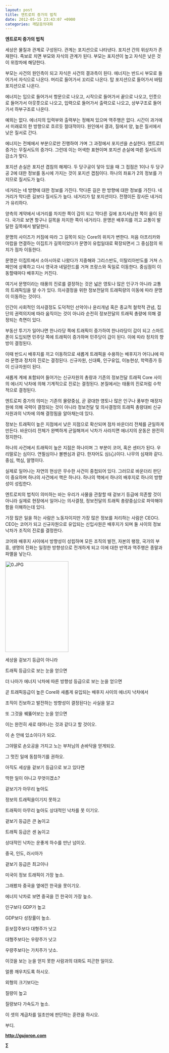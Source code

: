 ```yaml
---
layout: post
title: 엔트로피 증가의 법칙
date: 2012-05-15 23:43:07 +0900
categories: 깨달음의대화
---
```

**엔트로피 증가의 법칙** 

세상은 물질과 관계로 구성된다. 관계는 포지션으로 나타낸다. 포지션 간의 위상차가 존재한다. 족보로 치면 부모와 자식의 관계가 된다. 부모는 포지션이 높고 자식은 낮은 것이 위창차에 해당한다. 

부모는 사건의 원인측이 되고 자식은 사건의 결과측이 된다. 에너지는 반드시 부모로 들어가서 자식으로 나온다. 머리로 들어가서 꼬리로 나온다. 탑 포지션으로 들어가서 바텀 포지션으로 나온다. 

에너지는 입으로 들어가서 항문으로 나오고, 시작으로 들어가서 끝으로 나오고, 인풋으로 들어가서 아웃풋으로 나오고, 입력으로 들어가서 출력으로 나오고, 상부구조로 들어가서 하부구조로 나온다. 

예외는 없다. 에너지의 입력부와 출력부는 정해져 있으며 역주행은 없다. 시간이 과거에서 미래로의 한 방향으로 흐르듯 절대적이다. 원인에서 결과, 질에서 양, 높은 질서에서 낮은 질서로 간다. 

에너지는 전체에서 부분으로만 진행하여 가며 그 과정에서 포지션을 손실한다. 엔트로피 증가는 무질서도의 증가다. 그런데 이는 어색한 표현이며 포지션 손실에 따른 질서도의 감소가 맞다. 

포지션 손실은 포지션 겹침의 해제다. 두 당구공이 닿아 있을 때 그 접점은 1이나 두 당구공 2에 대한 정보를 동시에 가지는 것이 포지션 겹침이다. 하나의 좌표가 2의 정보를 가지므로 질서도가 높다. 

네거리는 네 방향에 대한 정보를 가진다. 막다른 길은 한 방향에 대한 정보를 가진다. 네거리가 막다른 길보다 질서도가 높다. 네거리가 탑 포지션이다. 전쟁이든 장사든 네거리가 유리하다. 

양측의 계약에서 네거리를 차지한 쪽이 갑이 되고 막다른 길에 포지셔닝한 쪽이 을이 된다. 국가로 보면 항구나 길목을 차지한 쪽이 네거리다. 문명은 배후지를 끼고 교통이 발달한 길목에서 발달한다. 

문명의 사이즈가 커짐에 따라 그 길목이 되는 Core의 위치가 변한다. 처음 아프리카와 아랍을 연결하는 이집트가 길목이었다가 문명이 유럽일대로 확장되면서 그 중심점의 위치가 점차 이동한다. 

문명은 이집트에서 소아시아로 나왔다가 지중해와 그리스반도, 이탈리아반도를 거쳐 스페인에 상륙하고 다시 영국과 네덜란드를 거쳐 프랑스와 독일로 이동한다. 중심점이 이동할때마다 배후지는 커진다. 

여기서 문명이라는 태풍의 진로를 결정하는 것은 넓은 영토나 많은 인구가 아니라 교통의 트래픽임을 알 수가 있다. 의사결정을 위한 정보전달의 트래픽량의 이동에 따라 문명이 이동하는 것이다. 

인간이 사회적인 의사결정도 도덕적인 선악이나 윤리개념 혹은 종교적 철학적 관념, 집단의 권력의지에 따라 움직이는 것이 아니라 순전히 정보전달의 트래픽 총량에 의해 결정되는 측면이 있다. 

부동산 투기가 일어나면 한나라당 쪽에 트래픽이 증가하여 한나라당이 갑이 되고 스마트폰이 도입되면 민주당 쪽에 트래픽이 증가하며 민주당이 갑이 된다. 이에 따라 정치의 향방이 결정된다. 

이때 반드시 배후지를 끼고 이동하므로 새롭게 트래픽을 수용하는 배후지가 어디냐에 따라 문명과 정치의 진로는 결정된다. 신규자원, 신대륙, 인구유입, 이농현상, 학력증가 등이 신규자원이 된다. 

새롭게 계에 포함되어 들어가는 신규자원의 총량과 기존의 정보전달 트래픽 Core 사이의 에너지 낙차에 의해 기계적으로 진로는 결정된다. 본질에서는 태풍의 진로처럼 수학적으로 결정된다. 

엔트로피 증가의 의미는 기존의 물량중심, 곧 광대한 영토나 많은 인구나 풍부한 매장자원에 의해 국력이 결정되는 것이 아니라 정보전달 및 의사결정의 트래픽 총량대비 신규자원과의 낙차에 의해 결정됨을 알아채는데 있다. 

정보는 트래픽이 높은 지점에서 낮은 지점으로 확산되며 점차 바운더리 전체를 균일하게 만든다. 바운더리 전체가 완벽하게 균일해져서 낙차가 사라지면 에너지의 운동은 완전히 정지한다. 

하나의 사건에서 트래픽이 높은 지점은 하나이며 그 부분이 코어, 혹은 센터가 된다. 우리말로는 심이다. 연필심이나 볼펜심과 같다. 한자어도 심(心)이다. 나무의 심재와 같다. 중심, 핵심, 알맹이다. 

실제로 일어나는 자연의 현상은 무수한 사건이 중첩되어 있다. 그러므로 바운더리 판단이 중요하며 하나의 사건에서 핵은 하나다. 하나의 핵에서 하나의 배후지로 하나의 방향성이 성립한다. 

엔트로피의 법칙이 의미하는 바는 우리가 사물을 관찰할 때 겉보기 등급에 의존할 것이 아니라 실제로 현장에서 일어나는 의사결정, 정보전달의 트래픽 총량중심으로 파악해야 함을 이해하는데 있다. 

가장 많은 일을 하는 사람은 노동자이지만 가장 많은 정보를 처리하는 사람은 CEO다. CEO는 코어가 되고 신규자원으로 유입되는 신입사원은 배후지가 되며 둘 사이의 정보낙차가 조직의 진로를 결정한다. 

코어와 배후지 사이에서 방향성이 성립하며 모든 조직의 발전, 자본의 팽창, 국가의 부흥, 생명의 진화는 일정한 방향성으로 전개하게 되고 이에 대한 반역과 역주행은 종말과 파멸을 낳는다. 




  




<a href="?mid=WaytoWin" target="_self"><img alt="0.JPG" src="assets/attach/images/199/290/248/123456.JPG" width="200" height="287" /> </a>



세상을 겉보기 등급이 아니라

트래픽 등급으로 보는 눈을 얻으면

더 나아가 에너지 낙차에 따른 방향성 등급으로 보는 눈을 얻으면

곧 트래픽등급이 높은 Core와 새롭게 유입되는 배후지 사이의 에너지 낙차에서 

조직이 진보하고 발전하는 방향성이 결정된다는 사실을 알고

또 그것을 꿰뚫어보는 눈을 얻으면

이는 완전히 새로 태어나는 것과 같다고 할 것이오.

이 손 안에 있소이다가 되오.

그야말로 손오공을 가지고 노는 부처님의 손바닥을 얻게되오.

그 멋진 일에 동참하기를 권하오.



아직도 세상을 겉보기 등급으로 보고 있다면 

딱한 일이 아니고 무엇이겠소?



겉보기가 아무리 높아도 

정보의 트래픽을이기지 못하고 

트래픽이 아무리 높아도 상대적인 낙차를 못 이기오.

겉보기 등급은 큰 놈이고

트래픽 등급은 센 놈이고

상대적인 낙차는 운좋게 하수를 만난 넘이오.



중국, 인도, 러시아가 

겉보기 등급은 최고이나

미국이 정보 트래픽이 가장 높소. 

그래봤자 중국을 옆에낀 한국을 못이기오.

에너지 낙차로 보면 중국을 낀 한국이 가장 높소.



인구보다 GDP가 높고 

GDP보다 성장률이 높소.

듣보잡주보다 대형주가 낫고

대형주보다는 우량주가 낫고 

우량주보다는 가치주가 낫소.



이것을 보는 눈을 얻지 못한 사람과의 대화도 피곤한 일이오.

얼릉 깨우치도록 하시오.



외형의 크기보다는 

질량이 높고

질량보다 가속도가 높소.

이 셋의 계급차를 일초만에 판단하는 훈련을 하시오.

부디.



**http://gujoron.com**  


**∑**
